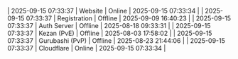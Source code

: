 | 2025-09-15 07:33:37 | Website | Online | 2025-09-15 07:33:34 |
| 2025-09-15 07:33:37 | Registration | Offline | 2025-09-09 16:40:23 |
| 2025-09-15 07:33:37 | Auth Server | Offline | 2025-08-18 09:33:31 |
| 2025-09-15 07:33:37 | Kezan (PvE) | Offline | 2025-08-03 17:58:02 |
| 2025-09-15 07:33:37 | Gurubashi (PvP) | Offline | 2025-08-23 21:44:06 |
| 2025-09-15 07:33:37 | Cloudflare | Online | 2025-09-15 07:33:34 |
